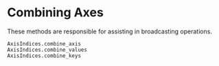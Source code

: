 # Combining Axes

These methods are responsible for assisting in broadcasting operations.

```@docs
AxisIndices.combine_axis
AxisIndices.combine_values
AxisIndices.combine_keys
```
